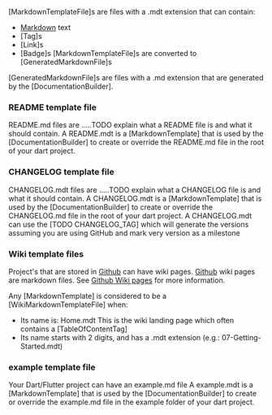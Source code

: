 [//]: # (This file was generated from: doc/templates/02-Markdown-Template-Files.mdt using the documentation_builder package on: 2021-09-08 14:21:59.507216.)
<a id='lib-builders-template-builder-dart-markdowntemplatefile'></a>[MarkdownTemplateFile]s are files with a .mdt extension that can contain:
- [Markdown](https://www.markdownguide.org/cheat-sheet/) text
- [Tag]s
- [Link]s
- [Badge]s
[MarkdownTemplateFile]s are converted to [GeneratedMarkdownFile]s


<a id='lib-builders-template-builder-dart-generatedmarkdownfile'></a>[GeneratedMarkdownFile]s are files with a .md extension that are generated
by the [DocumentationBuilder].


<a id='readme-template-file'></a>
### README template file
README.md files are .....TODO explain what a README file is and what it should contain.
A README.mdt is a [MarkdownTemplate] that is used by the [DocumentationBuilder] to create or override the README.md file in the root of your dart project.


<a id='changelog-template-file'></a>
### CHANGELOG template file
CHANGELOG.mdt files are .....TODO explain what a CHANGELOG file is and what it should contain.
A CHANGELOG.mdt is a [MarkdownTemplate] that is used by the [DocumentationBuilder] to create or override the CHANGELOG.md file in the root of your dart project.
A CHANGELOG.mdt can use the [TODO CHANGELOG_TAG]
which will generate the versions assuming you are using GitHub and mark very version as a milestone


<a id='wiki-template-files'></a>
### Wiki template files
Project's that are stored in [Github](https://github.com/) can have wiki pages.
[Github](https://github.com/) wiki pages are markdown files.
See [Github Wiki pages](TODO%20Add%20link) for more information.


Any [MarkdownTemplate] is considered to be a [WikiMarkdownTemplateFile] when:
- Its name is: Home.mdt This is the wiki landing page which often contains a [TableOfContentTag]
- Its name starts with 2 digits, and has a .mdt extension (e.g.: 07-Getting-Started.mdt)


<a id='example-template-file'></a>
### example template file
Your Dart/Flutter project can have an example.md file
A example.mdt is a [MarkdownTemplate] that is used by the [DocumentationBuilder] to create or override the example.md file in the example folder of your dart project.

